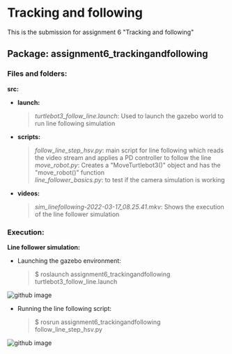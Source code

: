 # Tracking and following
This is the submission for assignment 6 "Tracking and following"

## Package: **assignment6_trackingandfollowing**

### Files and folders:
**src:**
- **launch:**
   >*turtlebot3_follow_line.launch*: Used to launch the gazebo world to run line following simulation
- **scripts:**
   >*follow_line_step_hsv.py*: main script for line following which reads the video stream and applies a PD controller to follow the line  
   >*move_robot.py*: Creates a "MoveTurtlebot3()" object and has the "move_robot()" function  
   >*line_follower_basics.py*: to test if the camera simulation is working
- **videos:**
   >*sim_linefollowing-2022-03-17_08.25.41.mkv*: Shows the execution of the line follower simulation

### Execution:
**Line follower simulation:**
   - Launching the gazebo environment:  
      > $ roslaunch assignment6_trackingandfollowing turtlebot3_follow_line.launch

![github image](https://github.com/sid25j/AuE823_Team9/blob/main/catkin_ws/src/assignment6_trackingandfollowing/src/videos/images/roslaunch_gazebo.PNG)

   - Running the line following script:  
      > $ rosrun assignment6_trackingandfollowing follow_line_step_hsv.py

![github image](https://github.com/sid25j/AuE823_Team9/blob/main/catkin_ws/src/assignment6_trackingandfollowing/src/videos/images/sim_execution.PNG)
